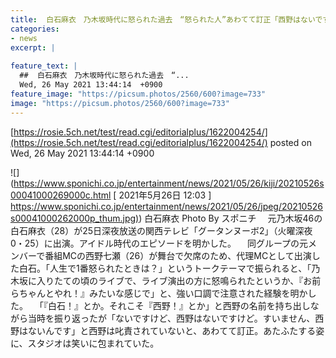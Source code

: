 ```yaml
---
title:  白石麻衣　乃木坂時代に怒られた過去　“怒られた人”あわてて訂正「西野はないですけど」  
categories:
- news
excerpt: |
  
feature_text: |
  ##  白石麻衣　乃木坂時代に怒られた過去　“...
  Wed, 26 May 2021 13:44:14  +0900
feature_image: "https://picsum.photos/2560/600?image=733"
image: "https://picsum.photos/2560/600?image=733"
---
```


[https://rosie.5ch.net/test/read.cgi/editorialplus/1622004254/](https://rosie.5ch.net/test/read.cgi/editorialplus/1622004254/)
posted on Wed, 26 May 2021 13:44:14  +0900

<!--more-->

![](https://www.sponichi.co.jp/entertainment/news/2021/05/26/kiji/20210526s00041000269000c.html [ 2021年5月26日 12:03 ] [https://www.sponichi.co.jp/entertainment/news/2021/05/26/jpeg/20210526s00041000262000p_thum.jpg)](https://www.sponichi.co.jp/entertainment/news/2021/05/26/jpeg/20210526s00041000262000p_thum.jpg)) 白石麻衣 Photo By スポニチ 　元乃木坂46の白石麻衣（28）が25日深夜放送の関西テレビ「グータンヌーボ2」（火曜深夜0・25）に出演。アイドル時代のエピソードを明かした。 　同グループの元メンバーで番組MCの西野七瀬（26）が舞台で欠席のため、代理MCとして出演した白石。「人生で1番怒られたときは？」というトークテーマで振られると、「乃木坂に入りたての頃のライブで、ライブ演出の方に怒鳴られたというか、『お前らちゃんとやれ！』みたいな感じで」と、強い口調で注意された経験を明かした。 　「『白石！』とか。それこそ『西野！』とか」と西野の名前を持ち出しながら当時を振り返ったが「ないですけど、西野はないですけど。すいません、西野はないんです」と西野は叱責されていないと、あわてて訂正。あたふたする姿に、スタジオは笑いに包まれていた。
